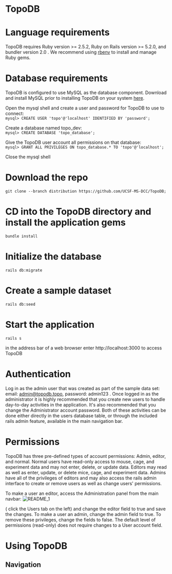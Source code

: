 # TopoDB
# Language requirements
TopoDB requires Ruby version >= 2.5.2, Ruby on Rails version >= 5.2.0, and bundler version 2.0 . We recommend using [rbenv](https://github.com/rbenv/rbenv) to install and manage Ruby gems. 
# Database requirements
TopoDB is configured to use MySQL as the database component. Download and install MySQL prior to installing TopoDB on your system [here](https://dev.mysql.com/downloads/). 

Open the mysql shell and create a user and password for TopoDB to use to connect:  
```mysql> CREATE USER 'topo'@'localhost' IDENTIFIED BY 'password';```

Create a database named topo_dev:  
```mysql> CREATE DATABASE 'topo_database';```  

Give the TopoDB user account all permissions on that database:  
```mysql> GRANT ALL PRIVILEGES ON topo_database.* TO 'topo'@'localhost';```

Close the mysql shell


# Download the repo
```git clone --branch distribution https://github.com/UCSF-MS-DCC/TopoDB;```

# CD into the TopoDB directory and install the application gems
```bundle install```

# Initialize the database
```rails db:migrate```

# Create a sample dataset
```rails db:seed```

# Start the application
```rails s```

in the address bar of a web browser enter http://localhost:3000 to access TopoDB

# Authentication
Log in as the admin user that was created as part of the sample data set: email: admin@topodb.topo, password: admin123 . 
Once logged in as the administrator it is highly recommended that you create new users to handle day-to-day activities in the application. It's also recommended that you change the Administrator account password. Both of these activities can be done either directly in the users database table, or through the included rails admin feature, available in the main navigation bar.

# Permissions
TopoDB has three pre-defined types of account permissions: Admin, editor, and normal. Normal users have read-only access to mouse, cage, and experiment data and may not enter, delete, or update data. Editors may read as well as enter, update, or delete mice, cage, and experiment data. Admins have all of the privileges of editors and may also access the rails admin interface to create or remove users as well as change users' permissions. 

To make a user an editor, access the Administration panel from the main navbar:
![README_1](https://github.com/UCSF-MS-DCC/TopoDB/blob/master/app/assets/images/topo_readme_1.png)

( click the Users tab on the left) and change the editor field  to true and save the changes. To make a user an admin, change the admin field to true. To remove these privileges, change the fields to false. The default level of permissions (read-only) does not require changes to a User account field.

# Using TopoDB
## Navigation
